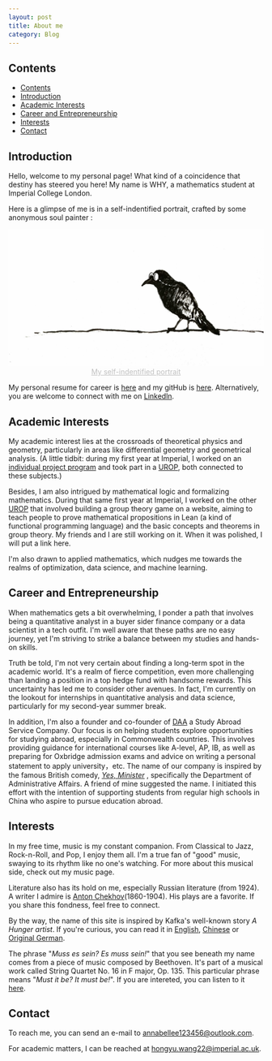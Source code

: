 ```yaml
---
layout: post
title: About me
category: Blog
---
```


## Contents
- [Contents](#contents)
- [Introduction](#introduction)
- [Academic Interests](#academic-interests)
- [Career and Entrepreneurship](#career-and-entrepreneurship)
- [Interests](#interests)
- [Contact](#contact)

## Introduction

Hello, welcome to my personal page! What kind of a coincidence that destiny has steered you here! My name is WHY, a mathematics student at Imperial College London. 

Here is a glimpse of me is in a self-indentified portrait, crafted by some anonymous soul painter :

<div  align="center"> 
<img src="/assets/img/self_portrait.JPG?height=288&width=420&top_left_y=596&top_left_x=1357" style="zoom:75%">
</div>
<center style="font-size:14px;color:#C0C0C0;text-decoration:underline">My self-indentified portrait</center>

My personal resume for career is [here](/aboume/CV.pdf)  and my gitHub is [here](https://github.com/EinHungerkuenstler). Alternatively, you are welcome to connect with me on [Linkedln](https://www.linkedin.com/in/hongyuwang123456/).

## Academic Interests

My academic interest lies at the crossroads of theoretical physics and geometry, particularly in areas like differential geometry and geometrical analysis. (A little tidbit: during my first year at Imperial, I worked on an [individual project program](/study/Imperial_mathematics/year_1/Individual_Research_Project/Individual_Research_Project_main) and took part in a [UROP](/study/Imperial_mathematics/year_1/UROP/UROP_main), both connected to these subjects.) 

Besides, I am also intrigued by mathematical logic and formalizing mathematics. During that same first year at Imperial, I worked on the other [UROP](/study/Imperial_mathematics/year_1/UROP/UROP_main) that involved building a group theory game on a website, aiming to teach people to prove mathematical propositions in Lean (a kind of functional programming language) and the basic concepts and theorems in group theory. My friends and I are still working on it. When it was polished, I will put a link here.

I'm also drawn to applied mathematics, which nudges me towards the realms of optimization, data science, and machine learning. 

## Career and Entrepreneurship

When mathematics gets a bit overwhelming, I ponder a path that involves being a quantitative analyst in a buyer sider finance company or a data scientist in a tech outfit. I'm well aware that these paths are no easy journey, yet I'm striving to strike a balance between my studies and hands-on skills.

Truth be told, I'm not very certain about finding a long-term spot in the academic world. It's a realm of fierce competition, even more challenging than landing a position in a top hedge fund with handsome rewards. This uncertainty has led me to consider other avenues. In fact, I'm currently on the lookout for internships in quantitative analysis and data science, particularly for my second-year summer break.

In addition, I'm also a founder and co-founder of [DAA](https://mp.weixin.qq.com/s/q-YlYrhkzNo1mfha0E4QKw) a Study Abroad Service Company. Our focus is on helping students explore opportunities for studying abroad, especially in Commonwealth countries. This involves providing guidance for international courses like A-level, AP, IB, as well as preparing for Oxbridge admission exams and advice on writing a personal statement to apply university，etc. The name of our company is inspired by the famous British comedy, [*Yes, Minister*](https://en.wikipedia.org/wiki/Yes_Minister) , specifically the Department of Administrative Affairs. A friend of mine suggested the name. I initiated this effort with the intention of supporting students from regular high schools in China who aspire to pursue education abroad.

## Interests

In my free time, music is my constant companion. From Classical to Jazz, Rock-n-Roll, and Pop, I enjoy them all. I'm a true fan of "good" music, swaying to its rhythm like no one's watching. For more about this musical side, check out my music page.

Literature also has its hold on me, especially Russian literature (from 1924). A writer I admire is [Anton Chekhov](https://en.wikipedia.org/wiki/Anton_Chekhov)(1860-1904). His plays are a favorite. If you share this fondness, feel free to connect. 

By the way, the name of this site  is inspired by Kafka's well-known story *A Hunger artist*. If you're curious, you can read it in [English](/literature/stories/Franz_Kafka/A_Hunger_Artist), [Chinese](/literature/stories/Franz_Kafka/饥饿艺术家) or [Original German](/literature/stories/Franz_Kafka/Ein_Hungerkuenstler).

The phrase "*Muss es sein? Es muss sein!*" that you see beneath my name comes from a piece of music composed by Beethoven. It's part of a musical work called String Quartet No. 16 in F major, Op. 135. This particular phrase means "*Must it be? It must be!*". If you are intereted, you can listen to it [here](https://www.bilibili.com/video/BV1Zx411Z7t6/?spm_id_from=333.788.recommend_more_video.-1&vd_source=fe2d68b49d744ceffb09c45be39b9f4a).

## Contact


To reach me, you can send an e-mail to <annabellee123456@outlook.com>.

For academic matters, I can be reached at <hongyu.wang22@imperial.ac.uk>.